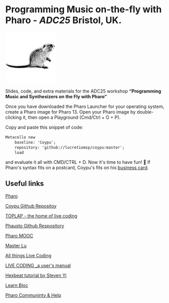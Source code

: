 # Programming Music on-the-fly with Pharo - _ADC25_ Bristol, UK.

![nutria in black and white](nutria_black.png)

Slides, code, and extra materials for the ADC25 workshop **“Programming Music and Synthesizers on the Fly with Pharo”**

Once you have downloaded the Pharo Launcher for your operating system, create a Pharo image for Pharo 13.
Open your Pharo image by double-clicking it, then open a Playground (Cmd/Ctrl + O + P).

Copy and paste this snippet of code:
```Smalltalk
Metacello new
    baseline: 'Coypu';
    repository: 'github://lucretiomsp/coypu:master';
    load
```
and evaluate it all with CMD/CTRL + D.
Now it's time to have fun! 🎵
If Pharo's syntax fits on a postcard, Coypu's fits on his [business card](https://github.com/lucretiomsp/ProgrammingMusicWithPharo-ADC25/blob/main/coypuBusinessCard.md).



## Useful links

[Pharo](https://pharo.org/)

[Coypu Github Repositoy](https://github.com/lucretiomsp/Coypu)

[TOPLAP - the home of live coding](https://blog.toplap.org)

[Phausto Github Respository](https://github.com/lucretiomsp/Phausto)

[Pharo MOOC](https://mooc.pharo.org/)

[Master Lu](https://github.com/lucretiomsp/MasterLu)

[All things Live Coding](https://github.com/toplap/awesome-livecoding)

[LIVE CODING _a user's manual](https://static.livecodingbook.toplap.org/books/livecoding.pdf)

[Hexbeat tutorial by Steven Yi](https://github.com/kunstmusik/csound-live-code/blob/main/doc/hexadecimal_beats.md)

[Learn Bloc](https://github.com/SquareBracketAssociates/Booklet-Graphics)

[Pharo Communinty & Help](https://pharo.org/community)


